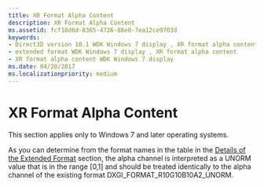 ```yaml
---
title: XR Format Alpha Content
description: XR Format Alpha Content
ms.assetid: fcf18d6d-8365-4726-88e0-7ea12ce9703d
keywords:
- Direct3D version 10.1 WDK Windows 7 display , XR format alpha content
- extended format WDK Windows 7 display , XR format alpha content
- XR format alpha content WDK Windows 7 display
ms.date: 04/20/2017
ms.localizationpriority: medium
---
```


# XR Format Alpha Content


This section applies only to Windows 7 and later operating systems.

As you can determine from the format names in the table in the [Details of the Extended Format](details-of-the-extended-format.md) section, the alpha channel is interpreted as a UNORM value that is in the range \[0,1\] and should be treated identically to the alpha channel of the existing format DXGI\_FORMAT\_R10G10B10A2\_UNORM.

 

 





